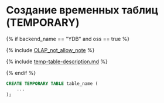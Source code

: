 # Создание временных таблиц (TEMPORARY)

{% if backend_name == "YDB" and oss == true %}

{% include [OLAP_not_allow_note](../../../../_includes/not_allow_for_olap_note.md) %}

{% include [temp-table-description.md](../../../../_includes/temp-table-description.md) %}

{% endif %}

```sql
CREATE TEMPORARY TABLE table_name (
    ...
);
```